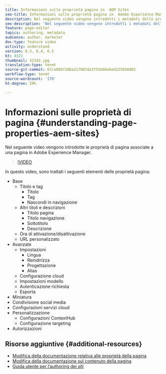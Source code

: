 ```yaml
---
title: Informazioni sulle proprietà pagina in  AEM Sites
seo-title: Informazioni sulle proprietà pagina in  Adobe Experience Manager Sites
description: Nel seguente video vengono introdotti i metadati delle proprietà di pagina associati a una pagina in Adobe Experience Manager.
seo-description: 'Nel seguente video vengono introdotti i metadati delle proprietà di pagina associati a una pagina in Adobe Experience Manager. '
feature: page-editor
topics: authoring, metadata
audience: author, marketer
doc-type: feature video
activity: understand
version: 6.3, 6.4, 6.5
kt: 4321
thumbnail: 32192.jpg
translation-type: tm+mt
source-git-commit: 67ca08bf386a217807da3755d46abed225050d02
workflow-type: tm+mt
source-wordcount: '170'
ht-degree: 29%

---
```



# Informazioni sulle proprietà di pagina {#understanding-page-properties-aem-sites}

Nel seguente video vengono introdotte le proprietà di pagina associate a una pagina in Adobe Experience Manager.

>[!VIDEO](https://video.tv.adobe.com/v/32192?quality=12&learn=on)

In questo video, sono trattati i seguenti elementi delle proprietà pagina:

* Base
   * Titolo e tag
      * Titolo
      * Tag
      * Nascondi in navigazione
   * Altri titoli e descrizioni
      * Titolo pagina
      * Titolo navigazione
      * Sottotitolo
      * Descrizione
   * Ora di attivazione/disattivazione
   * URL personalizzato
* Avanzate 
   * Impostazioni
      * Lingua
      * Reindirizza
      * Progettazione
      * Alias
   * Configurazione cloud
   * Impostazioni modello
   * Autenticazione richiesta
   * Esporta
* Miniatura 
* Condivisione social media
* Configurazioni servizi cloud
* Personalizzazione
   * Configurazioni ContextHub
   * Configurazione targeting
* Autorizzazioni 

## Risorse aggiuntive {#additional-resources}

* [Modifica della documentazione relativa alle proprietà della pagina](https://docs.adobe.com/content/help/en/experience-manager-65/authoring/authoring/editing-page-properties.html)
* [Modifica della documentazione sul contenuto della pagina](https://docs.adobe.com/content/help/en/experience-manager-65/authoring/authoring/editing-content.html)
* [Guida utente per l’authoring dei siti](https://docs.adobe.com/content/help/en/experience-manager-65/authoring/home.html?topic=/experience-manager/6-5/sites/authoring/morehelp/page-authoring.ug.js)
